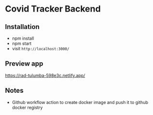 # Covid Tracker Backend

## Installation
- npm install
- npm start
- visit `http://localhost:3000/`


## Preview app
https://rad-tulumba-598e3c.netlify.app/


## Notes
- Github workflow action to create docker image and push it to github docker registry

